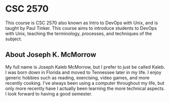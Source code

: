 <h1>CSC 2570</h1>

This course is CSC 2570 also known as Intro to DevOps with Unix, and is taught by Paul Tinker. This course aims to introduce students to DevOps with Unix, teaching the terminology, processes, and techniques of the subject.

<h2>About Joseph K. McMorrow</h2>

My full name is Joseph Kaleb McMorrow, but I prefer to just be called Kaleb. I was born down in Florida and moved to Tennessee later in my life. I enjoy generic hobbies such as reading, exercising, video games, and more recently cooking. I've always been using a computer throughout my life, but only more recently have I actually been learning the more technical aspects. I look forward to having a good semester.